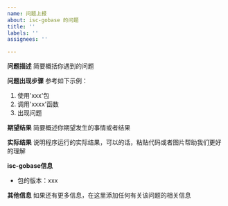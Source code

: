 ```yaml
---
name: 问题上报
about: isc-gobase 的问题
title: ''
labels: ''
assignees: ''

---
```


**问题描述**
简要概括你遇到的问题

**问题出现步骤**
参考如下示例：
1. 使用'xxx'包
2. 调用'xxxx'函数
3. 出现问题

**期望结果**
简要概述你期望发生的事情或者结果

**实际结果**
说明程序运行的实际结果，可以的话，粘贴代码或者图片帮助我们更好的理解

**isc-gobase信息**
- 包的版本：xxx

**其他信息**
如果还有更多信息，在这里添加任何有关该问题的相关信息
